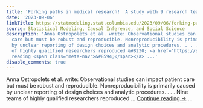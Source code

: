 ```yaml
---
title: 'Forking paths in medical research!  A study with 9 research teams:'
date: '2023-09-06'
linkTitle: https://statmodeling.stat.columbia.edu/2023/09/06/forking-paths-in-medical-research-a-study-with-9-research-teams/
source: Statistical Modeling, Causal Inference, and Social Science
description: 'Anna Ostropolets et al. write: Observational studies can impact patient
  care but must be robust and reproducible. Nonreproducibility is primarily caused
  by unclear reporting of design choices and analytic procedures. . . . Nine teams
  of highly qualified researchers reproduced &#8230; <a href="https://statmodeling.stat.columbia.edu/2023/09/06/forking-paths-in-medical-research-a-study-with-9-research-teams/">Continue
  reading <span class="meta-nav">&#8594;</span></a> ...'
disable_comments: true
---
```

Anna Ostropolets et al. write: Observational studies can impact patient care but must be robust and reproducible. Nonreproducibility is primarily caused by unclear reporting of design choices and analytic procedures. . . . Nine teams of highly qualified researchers reproduced &#8230; <a href="https://statmodeling.stat.columbia.edu/2023/09/06/forking-paths-in-medical-research-a-study-with-9-research-teams/">Continue reading <span class="meta-nav">&#8594;</span></a> ...